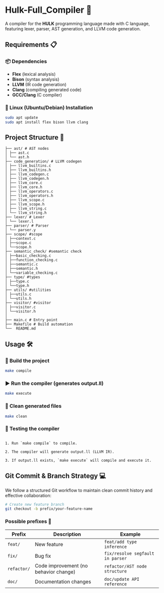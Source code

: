 # Hulk-Full_Compiler 🚀  

A compiler for the **HULK** programming language made with C language, featuring lexer, parser, AST generation, and LLVM code generation.  

## **Requirements** 📋  

### **📦 Dependencies**  
- **Flex** (lexical analysis)  
- **Bison** (syntax analysis)  
- **LLVM** (IR code generation)  
- **Clang** (compiling generated code)  
- **GCC/Clang** (C compiler)  

### **📌 Linux (Ubuntu/Debian) Installation**  
```bash
sudo apt update
sudo apt install flex bison llvm clang
```
## **Project Structure** 📂

```
├── ast/ # AST nodes
│ ├── ast.c
│ └── ast.h
├── code_generation/ # LLVM codegen
│ ├── llvm_builtins.c
│ ├── llvm_builtins.h
│ ├── llvm_codegen.c
│ ├── llvm_codegen.h
│ ├── llvm_core.c
│ ├── llvm_core.h
│ ├── llvm_operators.c
│ ├── llvm_operators.h
│ ├── llvm_scope.c
│ ├── llvm_scope.h
│ ├── llvm_string.c
│ └── llvm_string.h
├── lexer/ # Lexer
│ └── lexer.l
├── parser/ # Parser
│ └── parser.y
├── scope/ #scope
│ ├──context.c
│ ├──scope.c
│ └──scope.h
├── semantic_check/ #semantic check
│ ├──basic_checking.c
│ ├──function_checking.c
│ ├──semantic.c
│ ├──semantic.h
│ └──variable_checking.c
├── type/ #types
│ ├──type.c
│ └──type.h
├── utils/ #utilities
│ ├──utils.c
│ └──utils.h
├── visitor/ #visitor
│ ├──visitor.c
│ └──visitor.h
│
├── main.c # Entry point
├── Makefile # Build automation
└──  README.md
```

## **Usage** 🛠

### 🔨 Build the project
```bash
make compile
```
### ▶️ Run the compiler (generates output.ll)
```bash
make execute
```
### 🧹 Clean generated files
```bash
make clean
```

### 📝 Testing the compiler
```

1. Run `make compile` to compile.

2. The compiler will generate output.ll (LLVM IR).

3. If output.ll exists, `make execute` will compile and execute it.
```

## **Git Commit & Branch Strategy** 💻

We follow a structured Git workflow to maintain clean commit history and effective collaboration:

```bash
# Create new feature branch
git checkout -b prefix/your-feature-name
```
### Possible prefixes 📝


| Prefix      | Description                          | Example                          |
|-------------|--------------------------------------|----------------------------------|
| `feat/`     | New feature                          | `feat/add type inference`       |
| `fix/`      | Bug fix                              | `fix/resolve segfault in parser`|
| `refactor/` | Code improvement (no behavior change)| `refactor/AST node structure`   |
| `doc/`      | Documentation changes                | `doc/update API reference`      |
